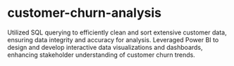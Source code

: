 # customer-churn-analysis
Utilized SQL querying to efficiently clean and sort extensive customer data, ensuring data integrity and accuracy for analysis. Leveraged Power BI to design and develop interactive data visualizations and dashboards, enhancing stakeholder understanding of customer churn trends.

